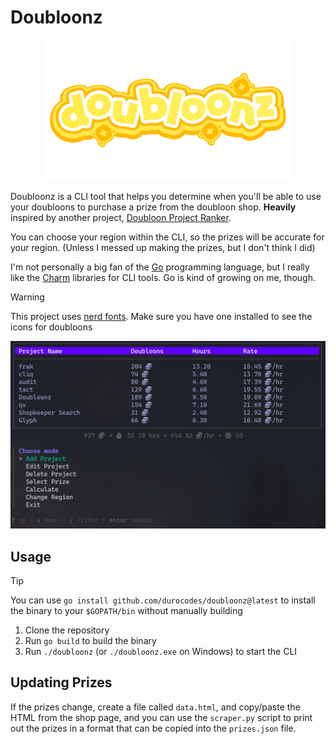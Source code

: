 # Doubloonz

<div align="center">
  <img src="./logo.png" width="400" />
</div>

Doubloonz is a CLI tool that helps you determine when you'll be able to use your doubloons to purchase a prize from the doubloon shop. **Heavily** inspired by another project, [Doubloon Project Ranker](https://doubloon-project-ranker.vercel.app/).

You can choose your region within the CLI, so the prizes will be accurate for your region. (Unless I messed up making the prizes, but I don't think I did)

I'm not personally a big fan of the [Go](https://golang.org/) programming language, but I really like the [Charm](https://github.com/charmbracelet) libraries for CLI tools. Go is kind of growing on me, though.

> [!WARNING]
> This project uses [nerd fonts](https://www.nerdfonts.com/). Make sure you have one installed to see the icons for doubloons

<div align="center">
  <img src="./demo.png" width="600" />
</div>

## Usage

> [!TIP]
> You can use `go install github.com/durocodes/doubloonz@latest` to install the binary to your `$GOPATH/bin` without manually building

1. Clone the repository
2. Run `go build` to build the binary
3. Run `./doubloonz` (or `./doubloonz.exe` on Windows) to start the CLI

## Updating Prizes

If the prizes change, create a file called `data.html`, and copy/paste the HTML from the shop page, and you can use the `scraper.py` script to print out the prizes in a format that can be copied into the `prizes.json` file.
